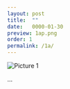 ```yaml
---
layout: post
title:  ""
date:   0000-01-30
preview: 1ap.png
order: 1
permalink: /1a/
---
```


![Picture 1]({{site.baseurl}}/images/1a.png?auto=yes)

...

